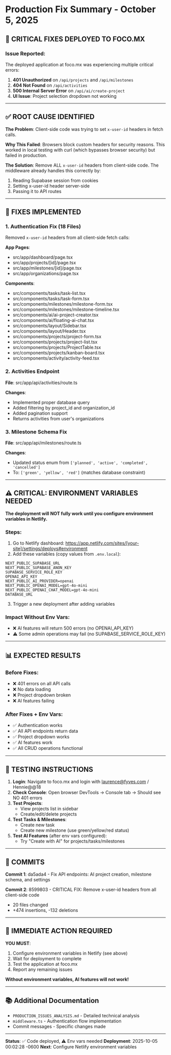 # Production Fix Summary - October 5, 2025

## 🚨 CRITICAL FIXES DEPLOYED TO FOCO.MX

### Issue Reported:
The deployed application at foco.mx was experiencing multiple critical errors:
1. **401 Unauthorized** on `/api/projects` and `/api/milestones`
2. **404 Not Found** on `/api/activities`
3. **500 Internal Server Error** on `/api/ai/create-project`
4. **UI Issue**: Project selection dropdown not working

---

## ✅ ROOT CAUSE IDENTIFIED

**The Problem**: Client-side code was trying to set `x-user-id` headers in fetch calls.

**Why This Failed**: Browsers block custom headers for security reasons. This worked in local testing with curl (which bypasses browser security) but failed in production.

**The Solution**: Remove ALL `x-user-id` headers from client-side code. The middleware already handles this correctly by:
1. Reading Supabase session from cookies
2. Setting x-user-id header server-side  
3. Passing it to API routes

---

## 🔧 FIXES IMPLEMENTED

### 1. Authentication Fix (18 Files)
Removed `x-user-id` headers from all client-side fetch calls:

**App Pages**:
- src/app/dashboard/page.tsx
- src/app/projects/[id]/page.tsx
- src/app/milestones/[id]/page.tsx
- src/app/organizations/page.tsx

**Components**:
- src/components/tasks/task-list.tsx
- src/components/tasks/task-form.tsx
- src/components/milestones/milestone-form.tsx
- src/components/milestones/milestone-timeline.tsx
- src/components/ai/ai-project-creator.tsx
- src/components/ai/floating-ai-chat.tsx
- src/components/layout/Sidebar.tsx
- src/components/layout/Header.tsx
- src/components/projects/project-form.tsx
- src/components/projects/project-list.tsx
- src/components/projects/ProjectTable.tsx
- src/components/projects/kanban-board.tsx
- src/components/activity/activity-feed.tsx

### 2. Activities Endpoint
**File**: src/app/api/activities/route.ts

**Changes**:
- Implemented proper database query
- Added filtering by project_id and organization_id
- Added pagination support
- Returns activities from user's organizations

### 3. Milestone Schema Fix
**File**: src/app/api/milestones/route.ts

**Changes**:
- Updated status enum from `['planned', 'active', 'completed', 'cancelled']`
- To: `['green', 'yellow', 'red']` (matches database constraint)

---

## ⚠️ CRITICAL: ENVIRONMENT VARIABLES NEEDED

**The deployment will NOT fully work until you configure environment variables in Netlify.**

### Steps:
1. Go to Netlify dashboard: https://app.netlify.com/sites/[your-site]/settings/deploys#environment
2. Add these variables (copy values from `.env.local`):

```
NEXT_PUBLIC_SUPABASE_URL
NEXT_PUBLIC_SUPABASE_ANON_KEY
SUPABASE_SERVICE_ROLE_KEY
OPENAI_API_KEY
NEXT_PUBLIC_AI_PROVIDER=openai
NEXT_PUBLIC_OPENAI_MODEL=gpt-4o-mini
NEXT_PUBLIC_OPENAI_CHAT_MODEL=gpt-4o-mini
DATABASE_URL
```

3. Trigger a new deployment after adding variables

### Impact Without Env Vars:
- ❌ AI features will return 500 errors (no OPENAI_API_KEY)
- ⚠️ Some admin operations may fail (no SUPABASE_SERVICE_ROLE_KEY)

---

## 📊 EXPECTED RESULTS

### Before Fixes:
- ❌ 401 errors on all API calls
- ❌ No data loading
- ❌ Project dropdown broken
- ❌ AI features failing

### After Fixes + Env Vars:
- ✅ Authentication works
- ✅ All API endpoints return data
- ✅ Project dropdown works
- ✅ AI features work
- ✅ All CRUD operations functional

---

## 🧪 TESTING INSTRUCTIONS

1. **Login**: Navigate to foco.mx and login with laurence@fyves.com / Hennie@@18
2. **Check Console**: Open browser DevTools → Console tab → Should see NO 401 errors
3. **Test Projects**: 
   - View projects list in sidebar
   - Create/edit/delete projects
4. **Test Tasks & Milestones**:
   - Create new task
   - Create new milestone (use green/yellow/red status)
5. **Test AI Features** (after env vars configured):
   - Try "Create with AI" for projects/tasks/milestones

---

## 📝 COMMITS

**Commit 1**: da5ada4 - Fix API endpoints: AI project creation, milestone schema, and settings

**Commit 2**: 8599803 - CRITICAL FIX: Remove x-user-id headers from all client-side code
- 20 files changed
- +474 insertions, -132 deletions

---

## 🎯 IMMEDIATE ACTION REQUIRED

**YOU MUST**:
1. Configure environment variables in Netlify (see above)
2. Wait for deployment to complete
3. Test the application at foco.mx
4. Report any remaining issues

**Without environment variables, AI features will not work!**

---

## 📚 Additional Documentation

- `PRODUCTION_ISSUES_ANALYSIS.md` - Detailed technical analysis
- `middleware.ts` - Authentication flow implementation
- Commit messages - Specific changes made

---

**Status**: ✅ Code deployed, ⚠️ Env vars needed
**Deployment**: 2025-10-05 00:02:28 -0600
**Next**: Configure Netlify environment variables


